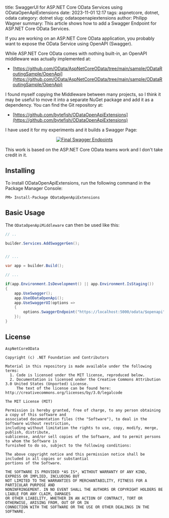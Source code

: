 title: SwaggerUI for ASP.NET Core OData Services using ODataOpenApiExtensions
date: 2023-11-01 12:17
tags: aspnetcore, dotnet, odata
category: dotnet
slug: odataopenapiextensions
author: Philipp Wagner
summary: This article shows how to add a Swagger Endpoint for ASP.NET Core OData Services.

If you are working on an ASP.NET Core OData application, you probably want to expose the OData Service using OpenAPI (Swagger). 

While ASP.NET Core OData comes with nothing built-in, an OpenAPI middleware was actually implemented at:

* [https://github.com/OData/AspNetCoreOData/tree/main/sample/ODataRoutingSample/OpenApi](https://github.com/OData/AspNetCoreOData/tree/main/sample/ODataRoutingSample/OpenApi)

I found myself copying the Middleware between many projects, so I think it may be useful to move it into a separate NuGet package and add it as a dependency. You can find the Git repository at:

* [https://github.com/bytefish/ODataOpenApiExtensions](https://github.com/bytefish/ODataOpenApiExtensions)

I have used it for my experiments and it builds a Swagger Page:

<div style="display:flex; align-items:center; justify-content:center;margin-bottom:15px;">
    <a href="/static/images/blog/aspnetcore_rebac_odata/swagger_endpoints.jpg">
        <img src="/static/images/blog/aspnetcore_rebac_odata/swagger_endpoints.jpg" alt="Final Swagger Endpoints">
    </a>
</div>

This work is based on the ASP.NET Core OData teams work and I don't take credit in it. 

## Installing ##

To install ODataOpenApiExtensions, run the following command in the Package Manager Console:

```
PM> Install-Package ODataOpenApiExtensions
```

## Basic Usage ##

The `ODataOpenApiMiddleware` can then be used like this:

```csharp
// ..

builder.Services.AddSwaggerGen();


// ...

var app = builder.Build();

// ...

if(app.Environment.IsDevelopment() || app.Environment.IsStaging())
{
    app.UseSwagger();
    app.UseODataOpenApi();
    app.UseSwaggerUI(options =>
    {
        options.SwaggerEndpoint("https://localhost:5000/odata/$openapi", "WideWorldImporters API");
    });
}

```

## License ##

```
AspNetCoreOData

Copyright (c) .NET Foundation and Contributors

Material in this repository is made available under the following terms:
  1. Code is licensed under the MIT license, reproduced below.
  2. Documentation is licensed under the Creative Commons Attribution 3.0 United States (Unported) License.
     The text of the license can be found here: http://creativecommons.org/licenses/by/3.0/legalcode

The MIT License (MIT)

Permission is hereby granted, free of charge, to any person obtaining a copy of this software and 
associated documentation files (the "Software"), to deal in the Software without restriction, 
including without limitation the rights to use, copy, modify, merge, publish, distribute, 
sublicense, and/or sell copies of the Software, and to permit persons to whom the Software is 
furnished to do so, subject to the following conditions:

The above copyright notice and this permission notice shall be included in all copies or substantial 
portions of the Software.

THE SOFTWARE IS PROVIDED *AS IS*, WITHOUT WARRANTY OF ANY KIND, EXPRESS OR IMPLIED, INCLUDING BUT 
NOT LIMITED TO THE WARRANTIES OF MERCHANTABILITY, FITNESS FOR A PARTICULAR PURPOSE AND 
NONINFRINGEMENT. IN NO EVENT SHALL THE AUTHORS OR COPYRIGHT HOLDERS BE LIABLE FOR ANY CLAIM, DAMAGES 
OR OTHER LIABILITY, WHETHER IN AN ACTION OF CONTRACT, TORT OR OTHERWISE, ARISING FROM, OUT OF OR IN 
CONNECTION WITH THE SOFTWARE OR THE USE OR OTHER DEALINGS IN THE SOFTWARE.
```